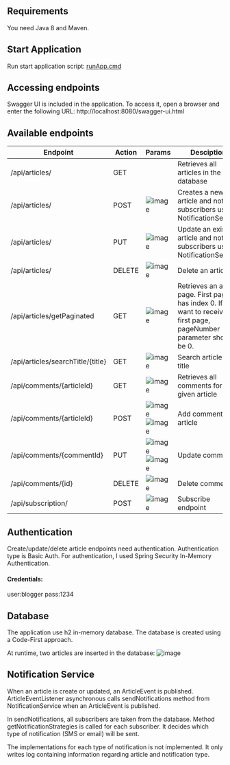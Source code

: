 ## Requirements 

You need Java 8 and Maven.

## Start Application

Run start application script: [runApp.cmd](https://github.com/IleanaDanielescu/Blog/blob/master/runApp.cmd)

## Accessing endpoints

Swagger UI is included in the application. To access it, open a browser and enter the following URL: http://localhost:8080/swagger-ui.html

## Available endpoints

Endpoint | Action | Params | Desciption
------------ | ------------- | ------- | -------
/api/articles/| GET || Retrieves all articles in the database
/api/articles/| POST |![image](https://user-images.githubusercontent.com/70023092/91549702-016f6100-e930-11ea-9912-d900c99681af.png)| Creates a new article and notifies subscribers using NotificationService
/api/articles/| PUT | ![image](https://user-images.githubusercontent.com/70023092/91548454-10551400-e92e-11ea-972e-6947a07d9e5b.png) | Update an existing article  and notifies subscribers using NotificationService
/api/articles/| DELETE |![image](https://user-images.githubusercontent.com/70023092/91548590-4397a300-e92e-11ea-8e21-73ad78b1ed8d.png) | Delete an article.
/api/articles/getPaginated| GET|![image](https://user-images.githubusercontent.com/70023092/91548753-89546b80-e92e-11ea-8c9f-82bf884f9ea4.png)| Retrieves an article page. First page has index 0. If you want to receive the first page, pageNumber parameter should be 0.
/api/articles/searchTitle/{title}|GET|![image](https://user-images.githubusercontent.com/70023092/91548666-64f88f00-e92e-11ea-9bc9-babc334686d6.png)| Search article by title
/api/comments/{articleId}| GET |![image](https://user-images.githubusercontent.com/70023092/91553072-8315bd80-e935-11ea-9d37-b9fe3a7346f0.png)| Retrieves all comments for a given article
/api/comments/{articleId}| POST|![image](https://user-images.githubusercontent.com/70023092/91553132-96288d80-e935-11ea-824a-daa3eddb3a5e.png)![image](https://user-images.githubusercontent.com/70023092/91553209-b0626b80-e935-11ea-8b07-9ce2e32f18b8.png)| Add comment to article
/api/comments/{commentId}| PUT |![image](https://user-images.githubusercontent.com/70023092/91553291-d12ac100-e935-11ea-9b0d-3cc3c14b2439.png)![image](https://user-images.githubusercontent.com/70023092/91553321-e0117380-e935-11ea-8744-a10878356a77.png)| Update comment
/api/comments/{id}| DELETE |![image](https://user-images.githubusercontent.com/70023092/91553351-ec95cc00-e935-11ea-8786-0ab9fc494ec9.png)| Delete comment
/api/subscription/| POST|![image](https://user-images.githubusercontent.com/70023092/91554569-0b955d80-e938-11ea-9b69-f575483d7d25.png)| Subscribe endpoint


## Authentication

Create/update/delete article endpoints need authentication. Authentication type is Basic Auth. For authentication, I used Spring Security In-Memory Authentication.
#### Credentials:
user:blogger
pass:1234

## Database

The application use h2 in-memory database. The database is created using a Code-First approach. 

At runtime, two articles are inserted in the database: 
![image](https://user-images.githubusercontent.com/70023092/91554048-097ecf00-e937-11ea-9efd-0aed88638e08.png)


## Notification Service

When an article is create or updated, an ArticleEvent is published. ArticleEventListener asynchronous calls sendNotifications method from NotificationService when an ArticleEvent is published. 

In sendNotifications, all subscribers are taken from the database. Method getNotificationStrategies is called for each subscriber. It decides which type of notification (SMS or email) will be sent.

The implementations for each type of notification is not implemented. It only writes log containing information regarding article and notification type.


